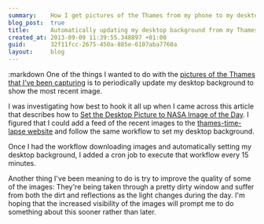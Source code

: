 ```yaml
---
summary:    How I get pictures of the Thames from my phone to my desktop background
blog_post:  true
title:      Automatically updating my desktop background from my Thames time lapse pictures
created_at: 2013-09-09 11:39:55.348897 +01:00
guid:       32f11fcc-2675-450a-885e-6107aba7760a
layout:     blog
---
```

:markdown
  One of the things I wanted to do with the [pictures of the Thames that I've been capturing](/blog/2013-08-14-android-and-some-time-lapse-ish-magic) is to periodically update my desktop background to show the most recent image.

  I was investigating how best to hook it all up when I came across this article that describes how to [Set the Desktop Picture to NASA Image of the Day](http://www.macosxautomation.com/automator/examples/ex08/03.html). I figured that I could add a feed of the recent images to the [thames-time-lapse website](http://thames-time-lapse.chrisroos.co.uk/images) and follow the same workflow to set my desktop background.

  Once I had the workflow downloading images and automatically setting my desktop background, I added a cron job to execute that workflow every 15 minutes.

  Another thing I've been meaning to do is try to improve the quality of some of the images: They're being taken through a pretty dirty window and suffer from both the dirt and reflections as the light changes during the day. I'm hoping that the increased visibility of the images will prompt me to do something about this sooner rather than later.
